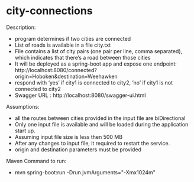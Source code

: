 # city-connections

Description:
       
 - program determines if two cities are connected
 - List of roads is available in a file city.txt 
 - File contains a list of city pairs (one pair per line, comma separated), which indicates that there’s a road between those cities
 - It will be deployed as a spring-boot app and expose one endpoint:      
     http://localhost:8080/connected?origin=Hoboken&destination=Weehawken
 - respond with ‘yes’ if city1 is connected to city2, ’no’ if city1 is not connected to city2
 - Swagger URL : http://localhost:8080/swagger-ui.html 
 

Assumptions: 
- all the routes between cities provided in the input file are biDirectional
- Only one input file is available and will be loaded during the application start up. 
- Assuming input file size is less then 500 MB 
- After any changes to input file, it required to restart the service.
- origin and destination parameters must be provided

Maven Command to run: 
- mvn spring-boot:run -Drun.jvmArguments="-Xmx1024m"  

